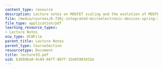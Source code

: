 ```yaml
---
content_type: resource
description: Lecture notes on MOSFET scaling and the evolution of MOSFET design.
file: /media/courses/6-720j-integrated-microelectronic-devices-spring-2007/b369dba04c8466ff807f32e05903432e_lecture33.pdf
file_type: application/pdf
learning_resource_types:
- Lecture Notes
ocw_type: OCWFile
parent_title: Lecture Notes
parent_type: CourseSection
resourcetype: Document
title: lecture33.pdf
uid: b369dba0-4c84-66ff-807f-32e05903432e
---
```

